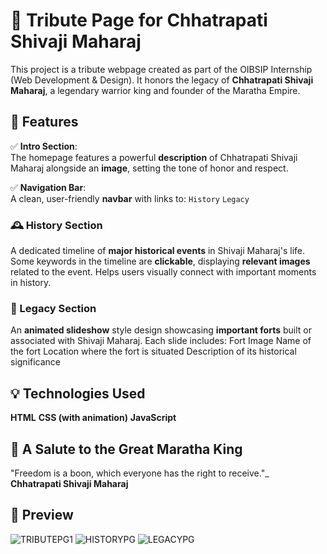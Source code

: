 # 🏰 Tribute Page for Chhatrapati Shivaji Maharaj

This project is a tribute webpage created as part of the OIBSIP Internship (Web Development & Design). It honors the legacy of **Chhatrapati Shivaji Maharaj**, a legendary warrior king and founder of the Maratha Empire.

## 🌟 Features

✅ **Intro Section**:  
  The homepage features a powerful **description** of Chhatrapati Shivaji Maharaj alongside an **image**, setting the tone of honor and respect.

✅ **Navigation Bar**:  
  A clean, user-friendly **navbar** with links to:
  `History`
  `Legacy`

### 🕰️ History Section

A dedicated timeline of **major historical events** in Shivaji Maharaj's life.
Some keywords in the timeline are **clickable**, displaying **relevant images** related to the event.
Helps users visually connect with important moments in history.

### 🏯 Legacy Section

An **animated slideshow** style design showcasing **important forts** built or associated with Shivaji Maharaj.
Each slide includes:
  Fort Image
  Name of the fort
  Location where the fort is situated 
  Description of its historical significance

## 💡 Technologies Used

**HTML**
**CSS (with animation)**
**JavaScript** 

## 🙏 A Salute to the Great Maratha King

"Freedom is a boon, which everyone has the right to receive."_  
**Chhatrapati Shivaji Maharaj**

## 📸 Preview

![TRIBUTEPG1](https://github.com/user-attachments/assets/5ddfd912-50e2-47f4-aba2-4f55ed2f6feb)
![HISTORYPG](https://github.com/user-attachments/assets/1aec1d5a-4430-4687-be92-f677a9b08418)
![LEGACYPG](https://github.com/user-attachments/assets/a61cc220-2636-4683-9976-cd47633ab698)
